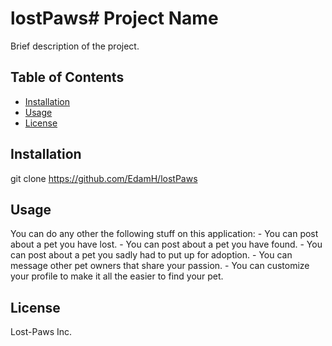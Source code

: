 # lostPaws# Project Name

Brief description of the project.

## Table of Contents

- [Installation](#installation)
- [Usage](#usage)
- [License](#license)

## Installation

git clone https://github.com/EdamH/lostPaws 

## Usage

You can do any other the following stuff on this application:
    - You can post about a pet you have lost.
    - You can post about a pet you have found.
    - You can post about a pet you sadly had to put up for adoption.
    - You can message other pet owners that share your passion.
    - You can customize your profile to make it all the easier to find your pet. 

## License

Lost-Paws Inc.
